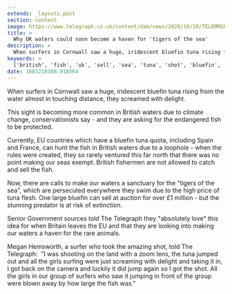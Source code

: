 ```yaml
--- 
extends: _layouts.post 
section: content 
image: https://www.telegraph.co.uk/content/dam/news/2020/10/20/TELEMMGLPICT000242380367_trans_NvBQzQNjv4BqJOJr0sK-x8Ves2g-KuiTeYBD-psTGDLAhEr06FxD-xk.jpeg?impolicy=logo-overlay 
title: > 
  Why UK waters could soon become a haven for 'tigers of the sea' 
description: > 
  When surfers in Cornwall saw a huge, iridescent bluefin tuna rising from the water almost in touching distance, they screamed with delight.This sight is becoming more common in British waters due to climate change, conservationists say - and they are asking for the endangered fish to be protected.Now, there are calls to make our waters a sanctuary for the "tigers of the sea", which are persecuted everywhere they swim due to the high price of tuna flesh.One large bluefin can sell at auction for over £1 million - but the stunning predator is at risk of extinction.Senior Government sources told The Telegraph they "absolutely love" this idea for when Britain leaves the EU and that they are looking into making our waters a haven for the rare animals. 
keywords: > 
  ['british', 'fish', 'uk', 'sell', 'sea', 'tuna', 'shot', 'bluefin', 'waters', 'tigers', 'told', 'telegraph', 'haven', 'soon', 'surfers'] 
date: 1603218108.918564 
--- 
```

<div><p>When surfers in Cornwall saw a huge, iridescent bluefin tuna rising from the water almost in touching distance, they screamed with delight.</p>
<p>This sight is becoming more common in British waters due to climate change, conservationists say - and they are asking for the endangered fish to be protected.</p>
<p>Currently, EU countries which have a bluefin tuna quota,&#160;including Spain and France, can hunt the fish in British waters due to a loophole - when the rules were created, they so rarely ventured this far north that there was no point making our seas exempt. British fishermen are not allowed to catch and sell the fish.</p>
<p>Now, there are calls to make our waters a sanctuary for the "tigers of the sea", which are persecuted everywhere they swim due to the high price of tuna flesh. One large bluefin can sell at auction for over&#160;&#163;1 million - but the stunning predator is at risk of extinction.</p>
<p>Senior Government sources told The Telegraph&#160;they "absolutely love"&#160;this idea for when Britain leaves the EU and that they are looking into making our waters a haven for the rare animals.</p>
<p>Megan Hemsworth, a surfer who took the amazing shot, told The Telegraph:&#160; "I was shooting on the land with a zoom lens, the tuna jumped out and all the girls surfing were just&#160;screaming with delight and taking it in, I got back on the camera and luckily it did jump again so I got the shot. All the girls in our group of surfers who saw it jumping&#160;in front of the group were blown away by how large the fish was."</p>
</div>
